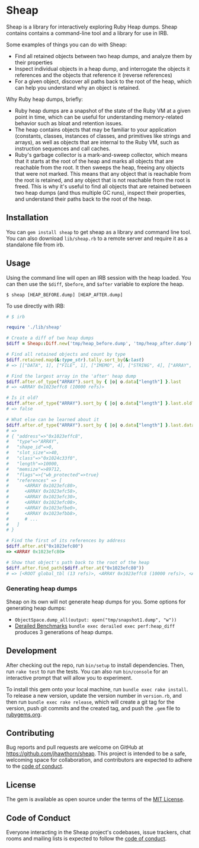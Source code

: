 # Sheap

Sheap is a library for interactively exploring Ruby Heap dumps. Sheap contains contains a command-line tool and a library for use in IRB. 

Some examples of things you can do with Sheap:
- Find all retained objects between two heap dumps, and analyze them by their properties
- Inspect individual objects in a heap dump, and interrogate the objects it references and the objects that reference it (reverse references)
- For a given object, discover all paths back to the root of the heap, which can help you understand why an object is retained.

Why Ruby heap dumps, briefly:
- Ruby heap dumps are a snapshot of the state of the Ruby VM at a given point in time, which can be useful for understanding memory-related behavior such as bloat and retention issues.
- The heap contains objects that may be familiar to your application (constants, classes, instances of classes, and primitives like strings and arrays), as well as objects that are internal to the Ruby VM, such as instruction sequences and call caches.
- Ruby's garbage collector is a mark-and-sweep collector, which means that it starts at the root of the heap and marks all objects that are reachable from the root. It then sweeps the heap, freeing any objects that were not marked. This means that any object that is reachable from the root is retained, and any object that is not reachable from the root is freed. This is why it's useful to find all objects that are retained between two heap dumps (and thus multiple GC runs), inspect their properties, and understand their paths back to the root of the heap.

## Installation

You can `gem install sheap` to get sheap as a library and command line tool. You can also download `lib/sheap.rb` to a remote server and require it as a standalone file from irb.

## Usage

Using the command line will open an IRB session with the heap loaded. You can then use the `$diff`, `$before`, and `$after` variable to explore the heap.

```
$ sheap [HEAP_BEFORE.dump] [HEAP_AFTER.dump]
```

To use directly with IRB:

```ruby
# $ irb

require './lib/sheap'

# Create a diff of two heap dumps
$diff = Sheap::Diff.new('tmp/heap_before.dump', 'tmp/heap_after.dump')

# Find all retained objects and count by type
$diff.retained.map(&:type_str).tally.sort_by(&:last)
# => [["DATA", 1], ["FILE", 1], ["IMEMO", 4], ["STRING", 4], ["ARRAY", 10000]]

# Find the largest array in the 'after' heap dump
$diff.after.of_type("ARRAY").sort_by { |o| o.data["length"] }.last
# => <ARRAY 0x1023effc8 (10000 refs)>

# Is it old?
$diff.after.of_type("ARRAY").sort_by { |o| o.data["length"] }.last.old?
# => false

# What else can be learned about it
$diff.after.of_type("ARRAY").sort_by { |o| o.data["length"] }.last.data
# => 
# { "address"=>"0x1023effc8",
#   "type"=>"ARRAY",
#   "shape_id"=>0,
#   "slot_size"=>40,
#   "class"=>"0x1024c33f0",
#   "length"=>10000,
#   "memsize"=>89712,
#   "flags"=>{"wb_protected"=>true}
#   "references" => [
#      <ARRAY 0x1023efc80>, 
#      <ARRAY 0x1023efc58>,
#      <ARRAY 0x1023efc30>,
#      <ARRAY 0x1023efc08>,
#      <ARRAY 0x1023efbe0>,
#      <ARRAY 0x1023efbb8>,
#      # ...
#   ]
# }

# Find the first of its references by address
$diff.after.at("0x1023efc80")
=> <ARRAY 0x1023efc80>

# Show that object's path back to the root of the heap 
$diff.after.find_path($diff.after.at("0x1023efc80"))
# => [<ROOT global_tbl (13 refs)>, <ARRAY 0x1023effc8 (10000 refs)>, <ARRAY 0x1023efc80>]
```

### Generating heap dumps

Sheap on its own will not generate heap dumps for you. Some options for generating heap dumps:

- `ObjectSpace.dump_all(output: open("tmp/snapshot1.dump", "w"))`
- [Derailed Benchmarks](https://github.com/zombocom/derailed_benchmarks) `bundle exec derailed exec perf:heap_diff` produces 3 generations of heap dumps.

## Development

After checking out the repo, run `bin/setup` to install dependencies. Then, run `rake test` to run the tests. You can also run `bin/console` for an interactive prompt that will allow you to experiment.

To install this gem onto your local machine, run `bundle exec rake install`. To release a new version, update the version number in `version.rb`, and then run `bundle exec rake release`, which will create a git tag for the version, push git commits and the created tag, and push the `.gem` file to [rubygems.org](https://rubygems.org).

## Contributing

Bug reports and pull requests are welcome on GitHub at https://github.com/jhawthorn/sheap. This project is intended to be a safe, welcoming space for collaboration, and contributors are expected to adhere to the [code of conduct](https://github.com/jhawthorn/sheap/blob/main/CODE_OF_CONDUCT.md).

## License

The gem is available as open source under the terms of the [MIT License](https://opensource.org/licenses/MIT).

## Code of Conduct

Everyone interacting in the Sheap project's codebases, issue trackers, chat rooms and mailing lists is expected to follow the [code of conduct](https://github.com/jhawthorn/sheap/blob/main/CODE_OF_CONDUCT.md).
